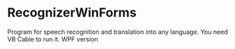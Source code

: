 # RecognizerWinForms
Program for speech recognition and translation into any language.  You need VB Cable to run it.  WPF version

